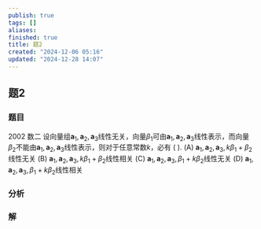 ```yaml
---
publish: true
tags: []
aliases: 
finished: true
title: 题2
created: "2024-12-06 05:16"
updated: "2024-12-28 14:07"
---
```

## 题2
### 题目
2002 数二
设向量组$\mathbf{a}_1, \mathbf{a}_2, \mathbf{a}_3$线性无关，向量$\beta_1$可由$\mathbf{a}_1, \mathbf{a}_2, \mathbf{a}_3$线性表示，而向量$\beta_2$不能由$\mathbf{a}_1, \mathbf{a}_2, \mathbf{a}_3$线性表示，则对于任意常数$k$，必有 ( ).
(A) $\mathbf{a}_1, \mathbf{a}_2, \mathbf{a}_3, k\beta_1 + \beta_2$线性无关
(B) $\mathbf{a}_1, \mathbf{a}_2, \mathbf{a}_3, k\beta_1 + \beta_2$线性相关
(C) $\mathbf{a}_1, \mathbf{a}_2, \mathbf{a}_3, \beta_1 + k\beta_2$线性无关
(D) $\mathbf{a}_1, \mathbf{a}_2, \mathbf{a}_3, \beta_1 + k\beta_2$线性相关
### 分析

### 解